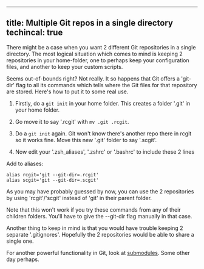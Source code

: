 -----
title: Multiple Git repos in a single directory
techincal: true
-----

There might be a case when you want 2 different Git repositories in a single directory.
The most logical situation which comes to mind is keeping 2 repositories in your home-folder, one to perhaps keep your configuration files, and another to keep your custom scripts.

Seems out-of-bounds right? Not really. It so happens that Git offers a 'git-dir' flag to all its commands which tells where the Git files for that repository are stored. Here's how to put it to some real use.

1. Firstly, do a `git init` in your home folder. This creates a folder '.git' in your home folder. 

2. Go move it to say '.rcgit' with `mv .git .rcgit`. 

3. Do a `git init` again. Git won't know there's another repo there in rcgit so it works fine. Move this new '.git' folder to say '.scgit'.

4. Now edit your '.zsh_aliases', '.zshrc' or '.bashrc' to include these 2 lines

Add to aliases:

    alias rcgit='git --git-dir=.rcgit'
    alias scgit='git --git-dir=.scgit'


As you may have probably guessed by now, you can use the 2 repositories by using 'rcgit'/'scgit' instead of 'git' in their parent folder. 

Note that this won't work if you try these commands from any of their children folders. You'll have to give the --git-dir flag manually in that case.

Another thing to keep in mind is that you would have trouble keeping 2 separate '.gitignores'. Hopefully the 2 repositories would be able to share a single one.

For another powerful functionality in Git, look at [submodules](http://git-scm.com/docs/git-submodule). Some other day perhaps.
